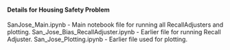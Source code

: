 #### Details for Housing Safety Problem

SanJose_Main.ipynb - Main notebook file for running all RecallAdjusters and plotting.
San_Jose_Bias_RecallAdjuster.ipynb - Earlier file for running Recall Adjuster.
San_Jose_Plotting.ipynb - Earlier file used for plotting.

